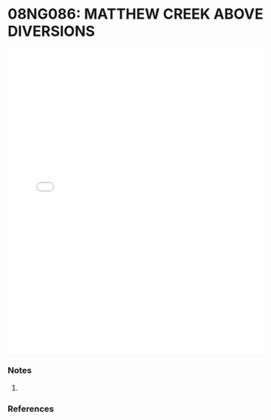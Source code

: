 # 08NG086: MATTHEW CREEK ABOVE DIVERSIONS

<iframe src="/_static/stations/08NG086_fdc.html" width="100%" height="600" frameborder="0"></iframe>

### Notes
1. 

### References

